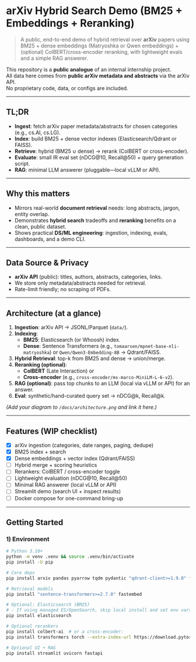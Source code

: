 # arXiv Hybrid Search Demo (BM25 + Embeddings + Reranking)

> A public, end-to-end demo of hybrid retrieval over **arXiv** papers using BM25 + dense embeddings (Matryoshka or Qwen embeddings) + (optional) ColBERT/cross-encoder reranking, with lightweight evals and a simple RAG answerer.

This repository is a **public analogue** of an internal internship project.  
All data here comes from **public arXiv metadata and abstracts** via the arXiv API.  
No proprietary code, data, or configs are included.

---

## TL;DR
- **Ingest**: fetch arXiv paper metadata/abstracts for chosen categories (e.g., cs.AI, cs.LG).  
- **Index**: build BM25 + dense vector indexes (Elasticsearch/Qdrant or FAISS).  
- **Retrieve**: hybrid (BM25 ∪ dense) → rerank (ColBERT or cross-encoder).  
- **Evaluate**: small IR eval set (nDCG@10, Recall@50) + query generation script.  
- **RAG**: minimal LLM answerer (pluggable—local vLLM or API).

---

## Why this matters
- Mirrors real-world **document retrieval** needs: long abstracts, jargon, entity overlap.
- Demonstrates **hybrid search** tradeoffs and **reranking** benefits on a clean, public dataset.
- Shows practical **DS/ML engineering**: ingestion, indexing, evals, dashboards, and a demo CLI.

---

## Data Source & Privacy
- **arXiv API** (public): titles, authors, abstracts, categories, links.  
- We store only metadata/abstracts needed for retrieval.  
- Rate-limit friendly; no scraping of PDFs.

---

## Architecture (at a glance)

1. **Ingestion**: arXiv API → JSONL/Parquet (`data/`).
2. **Indexing**:
   - **BM25**: Elasticsearch (or Whoosh) index.
   - **Dense**: Sentence Transformers (e.g., `tomaarsen/mpnet-base-nli-matryoshka`) or `Qwen/Qwen3-Embedding-8B` → Qdrant/FAISS.
3. **Hybrid Retrieval**: top-k from BM25 and dense → union/merge.
4. **Reranking (optional)**:
   - **ColBERT** (Late Interaction) or
   - **Cross-encoder** (e.g., `cross-encoder/ms-marco-MiniLM-L-6-v2`).
5. **RAG (optional)**: pass top chunks to an LLM (local via vLLM or API) for an answer.
6. **Eval**: synthetic/hand-curated query set → nDCG@k, Recall@k.

*(Add your diagram to `/docs/architecture.png` and link it here.)*

---

## Features (WIP checklist)

- [x] arXiv ingestion (categories, date ranges, paging, dedupe)
- [x] BM25 index + search
- [x] Dense embeddings + vector index (Qdrant/FAISS)
- [ ] Hybrid merge + scoring heuristics
- [ ] Rerankers: ColBERT / cross-encoder toggle
- [ ] Lightweight evaluation (nDCG@10, Recall@50)
- [ ] Minimal RAG answerer (local vLLM or API)
- [ ] Streamlit demo (search UI + inspect results)
- [ ] Docker compose for one-command bring-up

---

## Getting Started

### 1) Environment
```bash
# Python 3.10+
python -m venv .venv && source .venv/bin/activate
pip install -U pip

# Core deps
pip install arxiv pandas pyarrow tqdm pydantic "qdrant-client>=1.9.0" faiss-cpu

# Retrieval models
pip install "sentence-transformers>=2.7.0" fastembed

# Optional: Elasticsearch (BM25)
# - If using managed ES/OpenSearch, skip local install and set env vars instead.
pip install elasticsearch

# Optional rerankers
pip install colbert-ai  # or a cross-encoder:
pip install transformers torch --extra-index-url https://download.pytorch.org/whl/cu121

# Optional UI + RAG
pip install streamlit uvicorn fastapi
